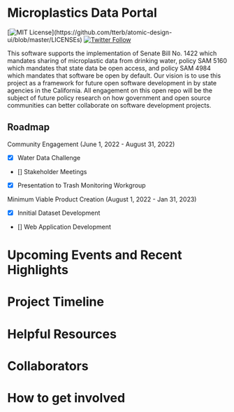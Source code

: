 # Microplastics Data Portal
[![MIT License](https://img.shields.io/apm/l/atomic-design-ui.svg?)](https://github.com/tterb/atomic-design-ui/blob/master/LICENSEs)
[![Twitter Follow](https://img.shields.io/twitter/follow/ThePlastiverse?style=social)](https://twitter.com/ThePlastiverse)

This software supports the implementation of Senate Bill No. 1422 which mandates sharing of microplastic data from drinking water, policy SAM 5160 which mandates that state data be open access, and policy SAM 4984 which mandates that software be open by default. Our vision is to use this project as a framework for future open software development in by state agencies in the California. All engagement on this open repo will be the subject of future policy research on how government and open source communities can better collaborate on software development projects. 

## Roadmap

Community Engagement (June 1, 2022 - August 31, 2022)
* [x] Water Data Challenge
* [] Stakeholder Meetings
*   [x] Presentation to Trash Monitoring Workgroup

Minimum Viable Product Creation (August 1, 2022 - Jan 31, 2023)
* [x] Innitial Dataset Development 
* [] Web Application Development

# Upcoming Events and Recent Highlights

# Project Timeline

# Helpful Resources

# Collaborators

# How to get involved

